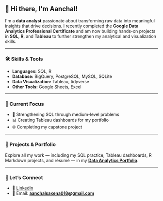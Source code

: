 ## 👋 Hi there, I'm Aanchal!

I'm a **data analyst** passionate about transforming raw data into meaningful insights that drive decisions.
I recently completed the **Google Data Analytics Professional Certificate** and am now building hands-on projects in **SQL**, **R**, and **Tableau** to further strengthen my analytical and visualization skills.

---

### 🛠️ Skills & Tools
- **Languages:** SQL, R
- **Database:** BigQuery, PostgreSQL, MySQL, SQLite
- **Data Visualization:** Tableau, tidyverse  
- **Other Tools:** Google Sheets, Excel

---

### 🌱 Current Focus
- 🧠 Strengthening SQL through medium-level problems
- 📊 Creating Tableau dashboards for my portfolio
- 🌐 Completing my capstone project

---

### 📂 Projects & Portfolio
Explore all my work — including my SQL practice, Tableau dashboards, R Markdown projects, and résumé — in my [**Data Analytics Portfolio**](https://github.com/aanchalcoder18/aanchal-data-portfolio).

---

### 🤝 Let’s Connect
- 💼 [LinkedIn](https://www.linkedin.com/in/aanchalsaxena/)  
- 📧 Email: **aanchalsaxena018@gmail.com**  


